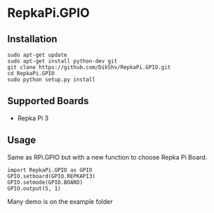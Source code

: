 # RepkaPi.GPIO

## Installation

    sudo apt-get update
    sudo apt-get install python-dev git
    git clone https://github.com/DikShv/RepkaPi.GPIO.git
    cd RepkaPi.GPIO
    sudo python setup.py install

## Supported Boards

* Repka Pi 3

## Usage

Same as RPi.GPIO but with a new function to choose Repka Pi Board.

    import RepkaPi.GPIO as GPIO
    GPIO.setboard(GPIO.REPKAPI3)
    GPIO.setmode(GPIO.BOARD)
    GPIO.output(5, 1)

Many demo is on the example folder
